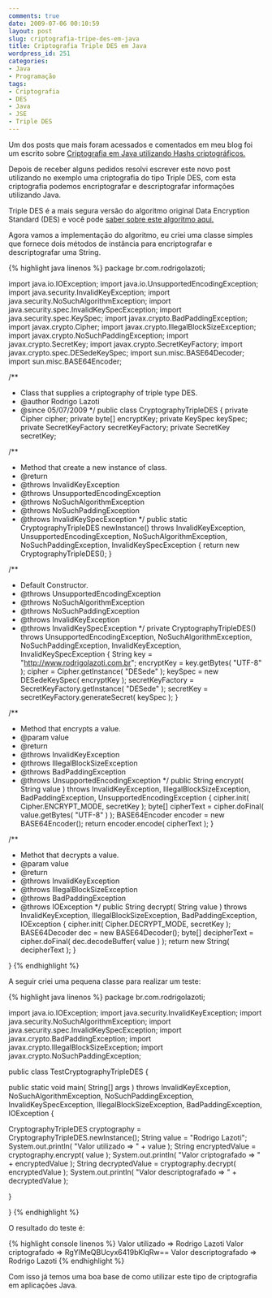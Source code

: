 ```yaml
---
comments: true
date: 2009-07-06 00:10:59
layout: post
slug: criptografia-tripe-des-em-java
title: Criptografia Triple DES em Java
wordpress_id: 251
categories:
- Java
- Programação
tags:
- Criptografia
- DES
- Java
- JSE
- Triple DES
---
```


Um dos posts que mais foram acessados e comentados em meu blog foi um escrito sobre [Criptografia em Java utilizando Hashs criptográficos.](http://www.rodrigolazoti.com.br/?p=81)

Depois de receber alguns pedidos resolvi escrever este novo post utilizando no exemplo uma criptografia do tipo Triple DES, com esta criptografia podemos encriptografar e descriptografar informações utilizando Java.

Triple DES é a mais segura versão do algoritmo original Data Encryption Standard (DES) e você pode [saber sobre este algoritmo aqui.](http://en.wikipedia.org/wiki/Triple_DES)

Agora vamos a implementação do algoritmo, eu criei uma classe simples que fornece dois métodos de instância para encriptografar e descriptografar uma String.

{% highlight java linenos %}
package br.com.rodrigolazoti;

import java.io.IOException;
import java.io.UnsupportedEncodingException;
import java.security.InvalidKeyException;
import java.security.NoSuchAlgorithmException;
import java.security.spec.InvalidKeySpecException;
import java.security.spec.KeySpec;
import javax.crypto.BadPaddingException;
import javax.crypto.Cipher;
import javax.crypto.IllegalBlockSizeException;
import javax.crypto.NoSuchPaddingException;
import javax.crypto.SecretKey;
import javax.crypto.SecretKeyFactory;
import javax.crypto.spec.DESedeKeySpec;
import sun.misc.BASE64Decoder;
import sun.misc.BASE64Encoder;

/**
 * Class that supplies a criptography of triple type DES.
 * @author Rodrigo Lazoti
 * @since 05/07/2009
 */
public class CryptographyTripleDES {
 private Cipher cipher;
 private byte[] encryptKey;
 private KeySpec keySpec;
 private SecretKeyFactory secretKeyFactory;
 private SecretKey secretKey;

 /**
 * Method that create a new instance of class.
 * @return
 * @throws InvalidKeyException
 * @throws UnsupportedEncodingException
 * @throws NoSuchAlgorithmException
 * @throws NoSuchPaddingException
 * @throws InvalidKeySpecException
 */
 public static CryptographyTripleDES newInstance() throws InvalidKeyException, UnsupportedEncodingException,
 NoSuchAlgorithmException, NoSuchPaddingException, InvalidKeySpecException {
 return new CryptographyTripleDES();
 }

 /**
 * Default Constructor.
 * @throws UnsupportedEncodingException
 * @throws NoSuchAlgorithmException
 * @throws NoSuchPaddingException
 * @throws InvalidKeyException
 * @throws InvalidKeySpecException
 */
 private CryptographyTripleDES() throws UnsupportedEncodingException, NoSuchAlgorithmException,
 NoSuchPaddingException, InvalidKeyException, InvalidKeySpecException {
 String key = "http://www.rodrigolazoti.com.br";
 encryptKey = key.getBytes( "UTF-8" );
 cipher = Cipher.getInstance( "DESede" );
 keySpec = new DESedeKeySpec( encryptKey );
 secretKeyFactory = SecretKeyFactory.getInstance( "DESede" );
 secretKey = secretKeyFactory.generateSecret( keySpec );
 }

 /**
 * Method that encrypts a value.
 * @param value
 * @return
 * @throws InvalidKeyException
 * @throws IllegalBlockSizeException
 * @throws BadPaddingException
 * @throws UnsupportedEncodingException
 */
 public String encrypt( String value ) throws InvalidKeyException, IllegalBlockSizeException, BadPaddingException,
 UnsupportedEncodingException {
 cipher.init( Cipher.ENCRYPT_MODE, secretKey );
 byte[] cipherText = cipher.doFinal( value.getBytes( "UTF-8" ) );
 BASE64Encoder encoder = new BASE64Encoder();
 return encoder.encode( cipherText );
 }

 /**
 * Methot that decrypts a value.
 * @param value
 * @return
 * @throws InvalidKeyException
 * @throws IllegalBlockSizeException
 * @throws BadPaddingException
 * @throws IOException
 */
 public String decrypt( String value ) throws InvalidKeyException, IllegalBlockSizeException, BadPaddingException,
 IOException {
 cipher.init( Cipher.DECRYPT_MODE, secretKey );
 BASE64Decoder dec = new BASE64Decoder();
 byte[] decipherText = cipher.doFinal( dec.decodeBuffer( value ) );
 return new String( decipherText );
 }

}
{% endhighlight %}

A seguir criei uma pequena classe para realizar um teste:

{% highlight java linenos %}
package br.com.rodrigolazoti;

import java.io.IOException;
import java.security.InvalidKeyException;
import java.security.NoSuchAlgorithmException;
import java.security.spec.InvalidKeySpecException;
import javax.crypto.BadPaddingException;
import javax.crypto.IllegalBlockSizeException;
import javax.crypto.NoSuchPaddingException;

public class TestCryptographyTripleDES {

 public static void main( String[] args ) throws InvalidKeyException, NoSuchAlgorithmException,
 NoSuchPaddingException, InvalidKeySpecException, IllegalBlockSizeException, BadPaddingException, IOException {

 CryptographyTripleDES cryptography = CryptographyTripleDES.newInstance();
 String value = "Rodrigo Lazoti";
 System.out.println( "Valor utilizado => " + value );
 String encryptedValue = cryptography.encrypt( value );
 System.out.println( "Valor criptografado => " + encryptedValue );
 String decryptedValue = cryptography.decrypt( encryptedValue );
 System.out.println( "Valor descriptografado => " + decryptedValue );

 }

}
{% endhighlight %}

O resultado do teste é:

{% highlight console linenos %}
Valor utilizado => Rodrigo Lazoti
Valor criptografado => RgYlMeQBUcyx6419bKlqRw==
Valor descriptografado => Rodrigo Lazoti
{% endhighlight %}

Com isso já temos uma boa base de como utilizar este tipo de criptografia em aplicações Java.
